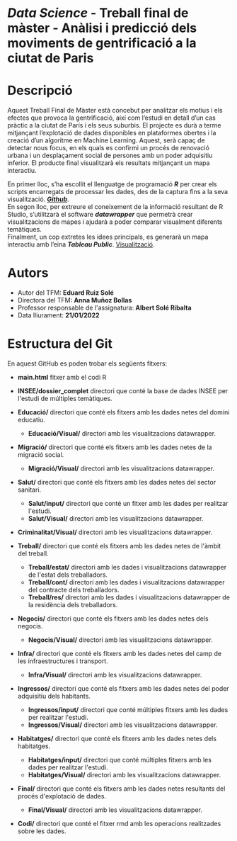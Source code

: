 # _Data Science_ - Treball final de màster - Anàlisi i predicció dels moviments de gentrificació a la ciutat de Paris

#  Descripció
Aquest Treball Final de Màster està concebut per analitzar els motius i els efectes que provoca la gentrificació, així com l’estudi en detall d’un cas pràctic a la ciutat de París i els seus suburbis. El projecte es durà a terme mitjançant l’explotació de dades disponibles en plataformes obertes i la creació d’un algoritme en Machine Learning. Aquest, serà capaç de detectar nous focus, en els quals es confirmi un procés de renovació urbana i un desplaçament social de persones amb un poder adquisitiu inferior. El producte final visualitzarà els resultats mitjançant un mapa interactiu.

En primer lloc, s’ha escollit el llenguatge de programació ***R*** per crear els scripts encarregats de processar les dades, des de la captura fins a la seva visualització. ***[Github](https://github.com/thedu7/TFM)***.  
En segon lloc, per extreure el coneixement de la informació resultant de R Studio, s’utilitzarà el software ***datawrapper*** que permetrà crear visualitzacions de mapes i ajudarà a poder comparar visualment diferents temàtiques.  
Finalment, un cop extretes les idees principals, es generarà un mapa interactiu amb l’eina ***Tableau Public***. [Visualització](https://public.tableau.com/app/profile/eduard5823/viz/GentrificacialapetitacoronadeParis/GentrificacialapetitacoronadeParis?publish=yes).  

# Autors
* Autor del TFM: **Eduard Ruiz Solé**
* Directora del TFM: **Anna Muñoz Bollas**
* Professor responsable de l'assignatura: **Albert Solé Ribalta**
* Data lliurament: **21/01/2022**

# Estructura del Git
En aquest GitHub es poden trobar els següents fitxers:
*  **main.html** fitxer amb el codi R

*  **INSEE/dossier_complet** directori que conté la base de dades INSEE per l'estudi de múltiples temàtiques.

*  **Educació/** directori que conté els fitxers amb les dades netes del domini educatiu.
     *  **Educació/Visual/** directori amb les visualitzacions datawrapper.

*  **Migració/** directori que conté els fitxers amb les dades netes de la migració social.
     *  **Migració/Visual/** directori amb les visualitzacions datawrapper.

*  **Salut/** directori que conté els fitxers amb les dades netes del sector sanitari.
     *  **Salut/input/** directori que conté un fitxer amb les dades per realitzar l'estudi.
     *  **Salut/Visual/** directori amb les visualitzacions datawrapper.

*  **Criminalitat/Visual/** directori amb les visualitzacions datawrapper.

*  **Treball/** directori que conté els fitxers amb les dades netes de l'àmbit del treball.
     *  **Treball/estat/** directori amb les dades i visualitzacions datawrapper de l'estat dels treballadors.
     *  **Treball/cont/** directori amb les dades i visualitzacions datawrapper del contracte dels treballadors.
     *  **Treball/res/** directori amb les dades i visualitzacions datawrapper de la residència dels treballadors.

*  **Negocis/** directori que conté els fitxers amb les dades netes dels negocis.
     *  **Negocis/Visual/** directori amb les visualitzacions datawrapper.

*  **Infra/** directori que conté els fitxers amb les dades netes del camp de les infraestructures i transport.
     *  **Infra/Visual/** directori amb les visualitzacions datawrapper.

*  **Ingressos/** directori que conté els fitxers amb les dades netes del poder adquisitiu dels habitants.
     *  **Ingressos/input/** directori que conté múltiples fitxers amb les dades per realitzar l'estudi.
     *  **Ingressos/Visual/** directori amb les visualitzacions datawrapper.

*  **Habitatges/** directori que conté els fitxers amb les dades netes dels habitatges.
     *  **Habitatges/input/** directori que conté múltiples fitxers amb les dades per realitzar l'estudi.
     *  **Habitatges/Visual/** directori amb les visualitzacions datawrapper.

*  **Final/** directori que conté els fitxers amb les dades netes resultants del procés d'explotació de dades.
     *  **Final/Visual/** directori amb les visualitzacions datawrapper.

*  **Codi/** directori que conté el fitxer rmd amb les operacions realitzades sobre les dades.

